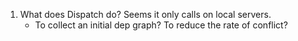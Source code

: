 1. What does Dispatch do? Seems it only calls on local servers. 
    * To collect an initial dep graph? To reduce the rate of conflict?
